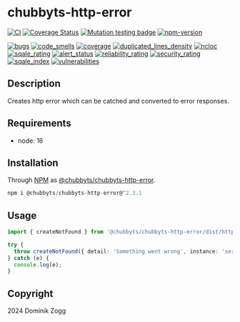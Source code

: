 # chubbyts-http-error

[![CI](https://github.com/chubbyts/chubbyts-http-error/workflows/CI/badge.svg?branch=master)](https://github.com/chubbyts/chubbyts-http-error/actions?query=workflow%3ACI)
[![Coverage Status](https://coveralls.io/repos/github/chubbyts/chubbyts-http-error/badge.svg?branch=master)](https://coveralls.io/github/chubbyts/chubbyts-http-error?branch=master)
[![Mutation testing badge](https://img.shields.io/endpoint?style=flat&url=https%3A%2F%2Fbadge-api.stryker-mutator.io%2Fgithub.com%2Fchubbyts%2Fchubbyts-http-error%2Fmaster)](https://dashboard.stryker-mutator.io/reports/github.com/chubbyts/chubbyts-http-error/master)
[![npm-version](https://img.shields.io/npm/v/@chubbyts/chubbyts-http-error.svg)](https://www.npmjs.com/package/@chubbyts/chubbyts-http-error)

[![bugs](https://sonarcloud.io/api/project_badges/measure?project=chubbyts_chubbyts-http-error&metric=bugs)](https://sonarcloud.io/dashboard?id=chubbyts_chubbyts-http-error)
[![code_smells](https://sonarcloud.io/api/project_badges/measure?project=chubbyts_chubbyts-http-error&metric=code_smells)](https://sonarcloud.io/dashboard?id=chubbyts_chubbyts-http-error)
[![coverage](https://sonarcloud.io/api/project_badges/measure?project=chubbyts_chubbyts-http-error&metric=coverage)](https://sonarcloud.io/dashboard?id=chubbyts_chubbyts-http-error)
[![duplicated_lines_density](https://sonarcloud.io/api/project_badges/measure?project=chubbyts_chubbyts-http-error&metric=duplicated_lines_density)](https://sonarcloud.io/dashboard?id=chubbyts_chubbyts-http-error)
[![ncloc](https://sonarcloud.io/api/project_badges/measure?project=chubbyts_chubbyts-http-error&metric=ncloc)](https://sonarcloud.io/dashboard?id=chubbyts_chubbyts-http-error)
[![sqale_rating](https://sonarcloud.io/api/project_badges/measure?project=chubbyts_chubbyts-http-error&metric=sqale_rating)](https://sonarcloud.io/dashboard?id=chubbyts_chubbyts-http-error)
[![alert_status](https://sonarcloud.io/api/project_badges/measure?project=chubbyts_chubbyts-http-error&metric=alert_status)](https://sonarcloud.io/dashboard?id=chubbyts_chubbyts-http-error)
[![reliability_rating](https://sonarcloud.io/api/project_badges/measure?project=chubbyts_chubbyts-http-error&metric=reliability_rating)](https://sonarcloud.io/dashboard?id=chubbyts_chubbyts-http-error)
[![security_rating](https://sonarcloud.io/api/project_badges/measure?project=chubbyts_chubbyts-http-error&metric=security_rating)](https://sonarcloud.io/dashboard?id=chubbyts_chubbyts-http-error)
[![sqale_index](https://sonarcloud.io/api/project_badges/measure?project=chubbyts_chubbyts-http-error&metric=sqale_index)](https://sonarcloud.io/dashboard?id=chubbyts_chubbyts-http-error)
[![vulnerabilities](https://sonarcloud.io/api/project_badges/measure?project=chubbyts_chubbyts-http-error&metric=vulnerabilities)](https://sonarcloud.io/dashboard?id=chubbyts_chubbyts-http-error)

## Description

Creates http error which can be catched and converted to error responses.

## Requirements

 * node: 16

## Installation

Through [NPM](https://www.npmjs.com) as [@chubbyts/chubbyts-http-error][1].

```ts
npm i @chubbyts/chubbyts-http-error@^2.3.1
```

## Usage

```ts
import { createNotFound } from '@chubbyts/chubbyts-http-error/dist/http-error';

try {
  throw createNotFound({ detail: 'Something went wrong', instance: 'server-1', otherKey: 'otherValue' });
} catch (e) {
  console.log(e);
}
```

## Copyright

2024 Dominik Zogg

[1]: https://www.npmjs.com/package/@chubbyts/chubbyts-http-error
[2]: https://web-frameworks-benchmark.netlify.app/result
[3]: https://www.php-fig.org/psr/psr-15
[4]: https://www.npmjs.com/package/@chubbyts/chubbyts-dic-types
[5]: https://www.npmjs.com/package/@chubbyts/chubbyts-http-types
[6]: https://www.npmjs.com/package/@chubbyts/chubbyts-log-types
